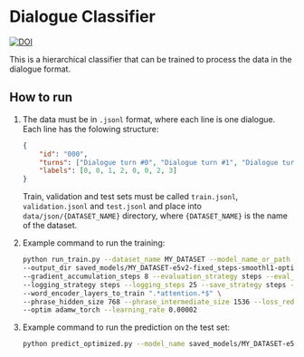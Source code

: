 # Dialogue Classifier

[![DOI](https://zenodo.org/badge/DOI/10.5281/zenodo.12657477.svg)](https://doi.org/10.5281/zenodo.12657477)

This is a hierarchical classifier that can be trained to process the data in the dialogue format.

## How to run

1. The data must be in `.jsonl` format, where each line is one dialogue. Each line has the folowing structure:

    ```json
    {
        "id": "000",
        "turns": ["Dialogue turn #0", "Dialogue turn #1", "Dialogue turn #2"], 
        "labels": [0, 0, 1, 2, 0, 0, 2, 3]
    }
    ```

    Train, validation and test sets must be called `train.jsonl`, `validation.jsonl` and `test.jsonl` and place into `data/json/{DATASET_NAME}` directory, where `{DATASET_NAME}` is the name of the dataset.

2. Example command to run the training:

    ```sh
    python run_train.py --dataset_name MY_DATASET --model_name_or_path intfloat/e5-base-v2 \
    --output_dir saved_models/MY_DATASET-e5v2-fixed_steps-smoothl1-optimized --do_train --per_device_train_batch_size 4 --per_device_eval_batch_size 4 \
    --gradient_accumulation_steps 8 --evaluation_strategy steps --eval_steps 200 --max_steps 2000 --warmup_ratio 0.1 \
    --logging_strategy steps --logging_steps 25 --save_strategy steps --save_steps 200 --seed 0 --data_seed 0 \
    --word_encoder_layers_to_train ".*attention.*$" \
    --phrase_hidden_size 768 --phrase_intermediate_size 1536 --loss_reduction mean \
    --optim adamw_torch --learning_rate 0.00002
    ```

3. Example command to run the prediction on the test set:

    ```sh
    python predict_optimized.py --model_name saved_models/MY_DATASET-e5v2-fixed_steps-smoothl1-optimized/checkpoint-1000 --dataset_name MY_DATASET --output predictions/fixed/MY_DATASET-e5v2-fixed_steps-smoothl1-optimized-1000-test.json --device cuda --data_split test
    ```

